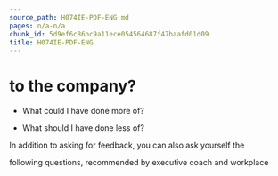 ```yaml
---
source_path: H074IE-PDF-ENG.md
pages: n/a-n/a
chunk_id: 5d9ef6c86bc9a11ece054564687f47baafd01d09
title: H074IE-PDF-ENG
---
```

# to the company?

- What could I have done more of?

- What should I have done less of?

In addition to asking for feedback, you can also ask yourself the

following questions, recommended by executive coach and workplace
